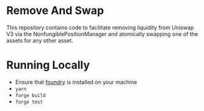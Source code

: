 # Remove And Swap

This repository contains code to facilitate removing liquidity from Uniswap V3 via the NonfungiblePositionManager and atomically swapping one of the assets for any other asset.

# Running Locally

- Ensure that [foundry](https://github.com/gakonst/foundry) is installed on your machine
- `yarn`
- `forge build`
- `forge test`
